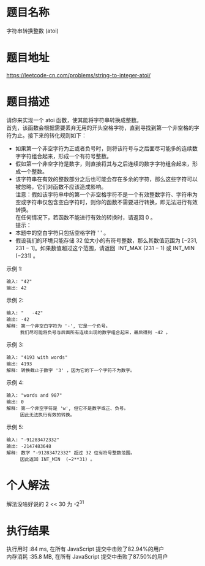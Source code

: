 # 题目名称  
字符串转换整数 (atoi)            
# 题目地址  
https://leetcode-cn.com/problems/string-to-integer-atoi/      
# 题目描述  
请你来实现一个 atoi 函数，使其能将字符串转换成整数。    
首先，该函数会根据需要丢弃无用的开头空格字符，直到寻找到第一个非空格的字符为止。接下来的转化规则如下：  
- 如果第一个非空字符为正或者负号时，则将该符号与之后面尽可能多的连续数字字符组合起来，形成一个有符号整数。  
- 假如第一个非空字符是数字，则直接将其与之后连续的数字字符组合起来，形成一个整数。  
- 该字符串在有效的整数部分之后也可能会存在多余的字符，那么这些字符可以被忽略，它们对函数不应该造成影响。  
注意：假如该字符串中的第一个非空格字符不是一个有效整数字符、字符串为空或字符串仅包含空白字符时，则你的函数不需要进行转换，即无法进行有效转换。  
在任何情况下，若函数不能进行有效的转换时，请返回 0 。  
提示：  
- 本题中的空白字符只包括空格字符 ' ' 。  
- 假设我们的环境只能存储 32 位大小的有符号整数，那么其数值范围为 [−231,  231 − 1]。如果数值超过这个范围，请返回  INT_MAX (231 − 1) 或 INT_MIN (−231) 。  
 
示例 1:    
```
输入: "42"
输出: 42
```  
示例 2:   
```
输入: "   -42"
输出: -42
解释: 第一个非空白字符为 '-', 它是一个负号。
     我们尽可能将负号与后面所有连续出现的数字组合起来，最后得到 -42 。
```  
示例 3:  
```
输入: "4193 with words"
输出: 4193
解释: 转换截止于数字 '3' ，因为它的下一个字符不为数字。
```  
示例 4:  
```
输入: "words and 987"
输出: 0
解释: 第一个非空字符是 'w', 但它不是数字或正、负号。
     因此无法执行有效的转换。
```  
示例 5:  
```
输入: "-91283472332"
输出: -2147483648
解释: 数字 "-91283472332" 超过 32 位有符号整数范围。 
     因此返回 INT_MIN  (−2**31) 。
```  
# 个人解法  
解法没啥好说的
2 << 30 为 -2<sup>31</sup>  
# 执行结果  
执行用时 :84 ms, 在所有 JavaScript 提交中击败了82.94%的用户  
内存消耗 :35.8 MB, 在所有 JavaScript 提交中击败了87.50%的用户  
